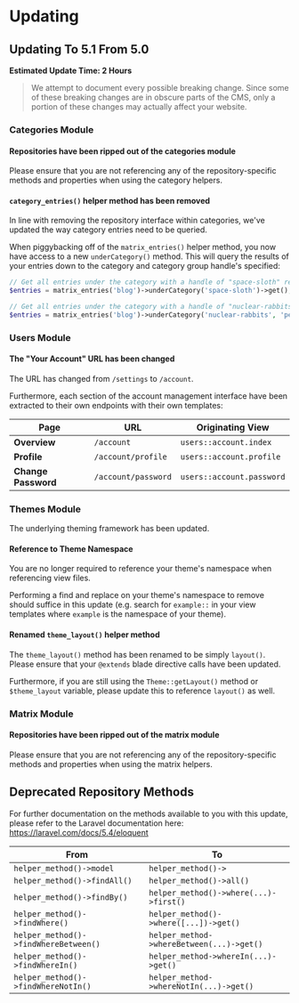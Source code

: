 # Updating

## Updating To 5.1 From 5.0

**Estimated Update Time: 2 Hours**

> We attempt to document every possible breaking change. Since some of these breaking changes are in obscure parts of the CMS, only a portion of these changes may actually affect your website.

### Categories Module

#### Repositories have been ripped out of the categories module
Please ensure that you are not referencing any of the repository-specific methods and properties when using the category helpers.

#### `category_entries()` helper method has been removed
In line with removing the repository interface within categories, we've updated the way category entries need to be queried.

When piggybacking off of the `matrix_entries()` helper method, you now have access to a new `underCategory()` method. This will query the results of your entries down to the category and category group handle's specified:

```php
// Get all entries under the category with a handle of "space-sloth" regardless of the category group
$entries = matrix_entries('blog')->underCategory('space-sloth')->get();

// Get all entries under the category with a handle of "nuclear-rabbits" under the category group "pets"
$entries = matrix_entries('blog')->underCategory('nuclear-rabbits', 'pets')->get();
```

### Users Module

#### The "Your Account" URL has been changed
The URL has changed from `/settings` to `/account`.

Furthermore, each section of the account management interface have been extracted to their own endpoints with their own templates:

| Page | URL | Originating View |
|------|-----|------------------|
| **Overview** | `/account` | `users::account.index` |
| **Profile** | `/account/profile` | `users::account.profile` |
| **Change Password** | `/account/password` | `users::account.password` |

### Themes Module
The underlying theming framework has been updated.

#### Reference to Theme Namespace
You are no longer required to reference your theme's namespace when referencing view files.

Performing a find and replace on your theme's namespace to remove should suffice in this update (e.g. search for `example::` in your view templates where `example` is the namespace of your theme).

#### Renamed `theme_layout()` helper method
The `theme_layout()` method has been renamed to be simply `layout()`. Please ensure that your `@extends` blade directive calls have been updated.

Furthermore, if you are still using the `Theme::getLayout()` method or `$theme_layout` variable, please update this to reference `layout()` as well.

### Matrix Module

#### Repositories have been ripped out of the matrix module
Please ensure that you are not referencing any of the repository-specific methods and properties when using the matrix helpers.

## Deprecated Repository Methods
For further documentation on the methods available to you with this update, please refer to the Laravel documentation here: https://laravel.com/docs/5.4/eloquent

| From | To |
|------|----|
| `helper_method()->model` | `helper_method()->` |
| `helper_method()->findAll()` | `helper_method()->all()` |
| `helper_method()->findBy()` | `helper_method()->where(...)->first()` |
| `helper_method()->findWhere()` | `helper_method()->where([...])->get()` |
| `helper_method()->findWhereBetween()` | `helper_method->whereBetween(...)->get()` |
| `helper_method()->findWhereIn()` | `helper_method->whereIn(...)->get()` |
| `helper_method()->findWhereNotIn()` | `helper_method->whereNotIn(...)->get()` |

